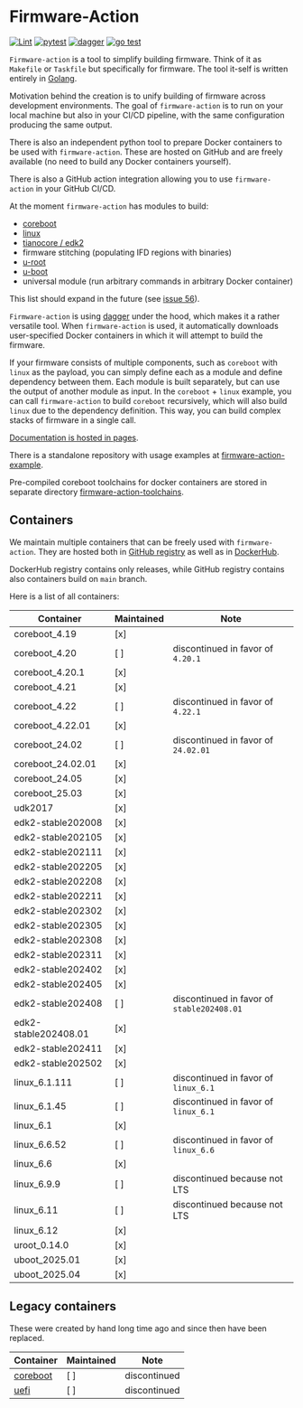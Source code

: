 # Firmware-Action

[![Lint](https://github.com/9elements/firmware-action/actions/workflows/lint.yml/badge.svg)](https://github.com/9elements/firmware-action/actions/workflows/lint.yml)
[![pytest](https://github.com/9elements/firmware-action/actions/workflows/pytest.yml/badge.svg)](https://github.com/9elements/firmware-action/actions/workflows/pytest.yml)
[![dagger](https://github.com/9elements/firmware-action/actions/workflows/docker-build-and-test.yml/badge.svg)](https://github.com/9elements/firmware-action/actions/workflows/docker-build-and-test.yml)
[![go test](https://github.com/9elements/firmware-action/actions/workflows/go-test.yml/badge.svg)](https://github.com/9elements/firmware-action/actions/workflows/go-test.yml)

`Firmware-action` is a tool to simplify building firmware. Think of it as `Makefile` or `Taskfile` but specifically for firmware. The tool it-self is written entirely in [Golang](https://go.dev/).

Motivation behind the creation is to unify building of firmware across development environments. The goal of `firmware-action` is to run on your local machine but also in your CI/CD pipeline, with the same configuration producing the same output.

There is also an independent python tool to prepare Docker containers to be used with `firmware-action`. These are hosted on GitHub and are freely available (no need to build any Docker containers yourself).

There is also a GitHub action integration allowing you to use `firmware-action` in your GitHub CI/CD.

At the moment `firmware-action` has modules to build:
- [coreboot](https://coreboot.org/)
- [linux](https://www.kernel.org/)
- [tianocore / edk2](https://www.tianocore.org/)
- firmware stitching (populating IFD regions with binaries)
- [u-root](https://github.com/u-root/u-root)
- [u-boot](https://docs.u-boot.org/en/latest/index.html)
- universal module (run arbitrary commands in arbitrary Docker container)

This list should expand in the future (see [issue 56](https://github.com/9elements/firmware-action/issues/56)).

`Firmware-action` is using [dagger](https://docs.dagger.io/) under the hood, which makes it a rather versatile tool. When `firmware-action` is used, it automatically downloads user-specified Docker containers in which it will attempt to build the firmware.

If your firmware consists of multiple components, such as `coreboot` with `linux` as the payload, you can simply define each as a module and define dependency between them. Each module is built separately, but can use the output of another module as input. In the `coreboot` + `linux` example, you can call `firmware-action` to build `coreboot` recursively, which will also build `linux` due to the dependency definition. This way, you can build complex stacks of firmware in a single call.

[Documentation is hosted in pages](https://9elements.github.io/firmware-action/).

There is a standalone repository with usage examples at [firmware-action-example](https://github.com/9elements/firmware-action-example).

Pre-compiled coreboot toolchains for docker containers are stored in separate directory [firmware-action-toolchains](https://github.com/9elements/firmware-action-toolchains).


## Containers

We maintain multiple containers that can be freely used with `firmware-action`. They are hosted both in [GitHub registry](https://github.com/orgs/9elements/packages?repo_name=firmware-action) as well as in [DockerHub](https://hub.docker.com/u/9elementscyberops).

DockerHub registry contains only releases, while GitHub registry contains also containers build on `main` branch.

Here is a list of all containers:

| Container            | Maintained | Note                                       |
| -------------------- | ---------- | ------------------------------------------ |
| coreboot_4.19        | [x]        |                                            |
| coreboot_4.20        | [ ]        | discontinued in favor of `4.20.1`          |
| coreboot_4.20.1      | [x]        |                                            |
| coreboot_4.21        | [x]        |                                            |
| coreboot_4.22        | [ ]        | discontinued in favor of `4.22.1`          |
| coreboot_4.22.01     | [x]        |                                            |
| coreboot_24.02       | [ ]        | discontinued in favor of `24.02.01`        |
| coreboot_24.02.01    | [x]        |                                            |
| coreboot_24.05       | [x]        |                                            |
| coreboot_25.03       | [x]        |                                            |
| udk2017              | [x]        |                                            |
| edk2-stable202008    | [x]        |                                            |
| edk2-stable202105    | [x]        |                                            |
| edk2-stable202111    | [x]        |                                            |
| edk2-stable202205    | [x]        |                                            |
| edk2-stable202208    | [x]        |                                            |
| edk2-stable202211    | [x]        |                                            |
| edk2-stable202302    | [x]        |                                            |
| edk2-stable202305    | [x]        |                                            |
| edk2-stable202308    | [x]        |                                            |
| edk2-stable202311    | [x]        |                                            |
| edk2-stable202402    | [x]        |                                            |
| edk2-stable202405    | [x]        |                                            |
| edk2-stable202408    | [ ]        | discontinued in favor of `stable202408.01` |
| edk2-stable202408.01 | [x]        |                                            |
| edk2-stable202411    | [x]        |                                            |
| edk2-stable202502    | [x]        |                                            |
| linux_6.1.111        | [ ]        | discontinued in favor of `linux_6.1`       |
| linux_6.1.45         | [ ]        | discontinued in favor of `linux_6.1`       |
| linux_6.1            | [x]        |                                            |
| linux_6.6.52         | [ ]        | discontinued in favor of `linux_6.6`       |
| linux_6.6            | [x]        |                                            |
| linux_6.9.9          | [ ]        | discontinued because not LTS               |
| linux_6.11           | [ ]        | discontinued because not LTS               |
| linux_6.12           | [x]        |                                            |
| uroot_0.14.0         | [x]        |                                            |
| uboot_2025.01        | [x]        |                                            |
| uboot_2025.04        | [x]        |                                            |


## Legacy containers

These were created by hand long time ago and since then have been replaced.

| Container                                                                         | Maintained | Note         |
| --------------------------------------------------------------------------------- | ---------- | ------------ |
| [coreboot](https://github.com/orgs/9elements/packages/container/package/coreboot) | [ ]        | discontinued |
| [uefi](https://github.com/orgs/9elements/packages/container/package/uefi)         | [ ]        | discontinued |
